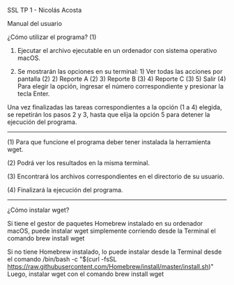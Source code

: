 SSL TP 1 - Nicolás Acosta

Manual del usuario

¿Cómo utilizar el programa? (1)

1)  Ejecutar el archivo ejecutable en un ordenador con sistema operativo macOS.

2)  Se mostrarán las opciones en su terminal:
        1)  Ver todas las acciones por pantalla (2)
        2)  Reporte A (2)
        3)  Reporte B (3)
        4)  Reporte C (3)
        5)  Salir (4)
    Para elegir la opción, ingresar el número correspondiente y presionar la tecla Enter.

Una vez finalizadas las tareas correspondientes a la opción (1 a 4) elegida, se repetirán los pasos 2 y 3, hasta que elija la opción 5 para detener la ejecución del programa.


-----


(1) Para que funcione el programa deber tener instalada la herramienta wget.

(2) Podrá ver los resultados en la misma terminal.

(3) Encontrará los archivos correspondientes en el directorio de su usuario.

(4) Finalizará la ejecución del programa.




--------------------------------------------------------------------------------------------

¿Cómo instalar wget?

Si tiene el gestor de paquetes Homebrew instalado en su ordenador macOS, puede instalar wget simplemente corriendo desde la Terminal el comando
	brew install wget

Si no tiene Homebrew instalado, lo puede instalar desde la Terminal desde el comando
    /bin/bash -c "$(curl -fsSL https://raw.githubusercontent.com/Homebrew/install/master/install.sh)"
Luego, instalar wget con el comando
    brew install wget
